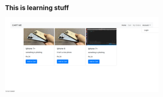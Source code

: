 ## This is learning stuff
![Image of Shopping Cart](https://github.com/riju-bro/ShoppingCart/blob/master/Screenshot%20from%202022-09-18%2010-55-20.png)
